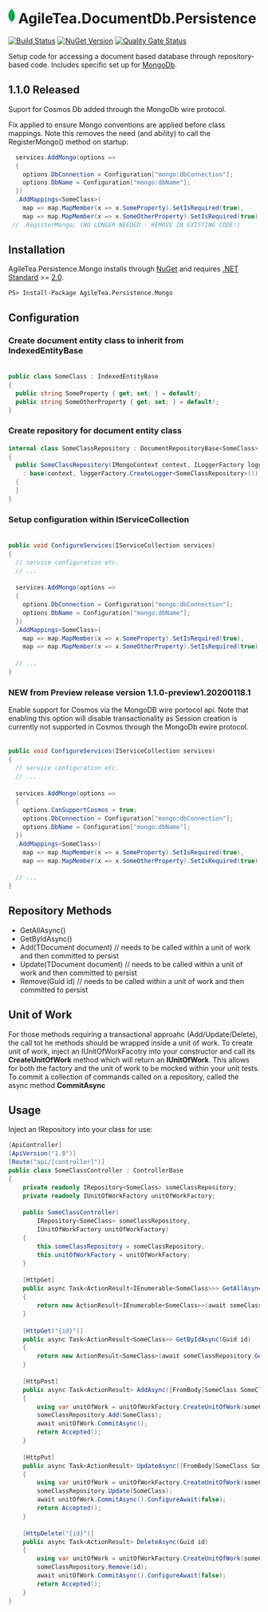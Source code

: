 # <img src="src/AgileTea.Persistence.Mongo/NugetIcon.png" alt="drawing" height="30"/> AgileTea.DocumentDb.Persistence

[![Build Status](https://agiletea.visualstudio.com/Agile%20Tea%20Document%20Db%20Persistence/_apis/build/status/agiletea.AgileTea.DocumentDb.Persistence?branchName=master)]()
[![NuGet Version](https://img.shields.io/nuget/v/AgileTea.Persistence.Mongo)](https://www.nuget.org/packages/AgileTea.Persistence.Mongo/)
[![Quality Gate Status](https://sonarcloud.io/api/project_badges/measure?project=agiletea_AgileTea.DocumentDb.Persistence&metric=alert_status)](https://sonarcloud.io/dashboard?id=agiletea_AgileTea.DocumentDb.Persistence)

Setup code for accessing  a document based database through repository-based code. Includes specific set up for [MongoDb][0].

## 1.1.0 Released

Suport for Cosmos Db added through the MongoDb wire protocol.

Fix applied to ensure Mongo conventions are applied before class mappings. Note this removes the need (and ability) to call the RegisterMongo() method on startup:

```csharp
  services.AddMongo(options =>
  {
    options.DbConnection = Configuration["mongo:dbConnection"];
    options.DbName = Configuration["mongo:dbName"];
  })
  .AddMappings<SomeClass>(
    map => map.MapMember(x => x.SomeProperty).SetIsRequired(true),
    map => map.MapMember(x => x.SomeOtherProperty).SetIsRequired(true);
 // .RegisterMongo; (NO LONGER NEEDED - REMOVE IN EXISTING CODE!)
```

## Installation

AgileTea.Persistence.Mongo installs through [NuGet][1] and requires [.NET Standard][2] >= [2.0][3].

```
PS> Install-Package AgileTea.Persistence.Mongo
```

## Configuration

### Create document entity class to inherit from **IndexedEntityBase**

```csharp

public class SomeClass : IndexedEntityBase
{
  public string SomeProperty { get; set; } = default!;
  public string SomeOtherProperty { get; set; } = default!;
}
```

### Create repository for document entity class
```csharp
internal class SomeClassRepository : DocumentRepositoryBase<SomeClass>, IRepository<SomeClass>
{
  public SomeClassRepository(IMongoContext context, ILoggerFactory loggerFactory)
    : base(context, loggerFactory.CreateLogger<SomeClassRepository>())
  {
  }
}
```
### Setup configuration within IServiceCollection

```csharp

public void ConfigureServices(IServiceCollection services)
{
  // service configuration etc.
  // ...
  
  services.AddMongo(options =>
  {
    options.DbConnection = Configuration["mongo:dbConnection"];
    options.DbName = Configuration["mongo:dbName"];
  })
  .AddMappings<SomeClass>(
    map => map.MapMember(x => x.SomeProperty).SetIsRequired(true),
    map => map.MapMember(x => x.SomeOtherProperty).SetIsRequired(true);

  // ...
}
```

### NEW from Preview release version 1.1.0-preview1.20200118.1

Enable support for Cosmos via the MongoDB wire portocol api. Note that enabling this option will disable transactionality as Session creation is currently not supported in Cosmos through the MongoDb ewire protocol.

```csharp

public void ConfigureServices(IServiceCollection services)
{
  // service configuration etc.
  // ...
  
  services.AddMongo(options =>
  {
    options.CanSupportCosmos = true;
    options.DbConnection = Configuration["mongo:dbConnection"];
    options.DbName = Configuration["mongo:dbName"];
  })
  .AddMappings<SomeClass>(
    map => map.MapMember(x => x.SomeProperty).SetIsRequired(true),
    map => map.MapMember(x => x.SomeOtherProperty).SetIsRequired(true);

  // ...
}
```

## Repository Methods

- GetAllAsync()
- GetByIdAsync()
- Add(TDocument document) // needs to be called within a unit of work and then committed to persist
- Update(TDocument document) // needs to be called within a unit of work and then committed to persist
- Remove(Guid id) // needs to be called within a unit of work and then committed to persist

## Unit of Work

For those methods requiring a transactional approahc (Add/Update/Delete), the call tot he methods should be wrapped inside a unit of work.
To create  unit of work, inject an IUnitOfWorkFacotry into your constructor and call its **CreateUnitOfWork** method which will return an **IUnitOfWork**. 
This allows for both the factory and the unit of work to be mocked within your unit tests.
To commit a collection of commands called on a repository, called the async method **CommitAsync**

## Usage

Inject an IRepository<T> into your class for use:
```csharp
[ApiController]
[ApiVersion("1.0")]
[Route("api/[controller]")]
public class SomeClassController : ControllerBase
{
    private readonly IRepository<SomeClass> someClassRepository;
    private readonly IUnitOfWorkFactory unitOfWorkFactory;

    public SomeClassController(
        IRepository<SomeClass> someClassRepository,
        IUnitOfWorkFactory unitOfWorkFactory)
    {
        this.someClassRepository = someClassRepository;
        this.unitOfWorkFactory = unitOfWorkFactory;
    }

    [HttpGet]
    public async Task<ActionResult<IEnumerable<SomeClass>>> GetAllAsync()
    {
        return new ActionResult<IEnumerable<SomeClass>>(await someClassRepository.GetAllAsync().ConfigureAwait(false));
    }

    [HttpGet("{id}")]
    public async Task<ActionResult<SomeClass>> GetByIdAsync(Guid id)
    {
        return new ActionResult<SomeClass>(await someClassRepository.GetByIdAsync(id).ConfigureAwait(false));
    }

    [HttpPost]
    public async Task<ActionResult> AddAsync([FromBody]SomeClass SomeClass)
    {
        using var unitOfWork = unitOfWorkFactory.CreateUnitOfWork(someClassRepository);
        someClassRepository.Add(SomeClass);
        await unitOfWork.CommitAsync();
        return Accepted();
    }

    [HttpPut]
    public async Task<ActionResult> UpdateAsync([FromBody]SomeClass SomeClass)
    {
        using var unitOfWork = unitOfWorkFactory.CreateUnitOfWork(someClassRepository);
        someClassRepository.Update(SomeClass);
        await unitOfWork.CommitAsync().ConfigureAwait(false);
        return Accepted();
    }

    [HttpDelete("{id}")]
    public async Task<ActionResult> DeleteAsync(Guid id)
    {
        using var unitOfWork = unitOfWorkFactory.CreateUnitOfWork(someClassRepository);
        someClassRepository.Remove(id);
        await unitOfWork.CommitAsync().ConfigureAwait(false);
        return Accepted();
    }
}
```


[0]: https://www.mongodb.com/
[1]: https://www.nuget.org/packages/AgileTea.Persistence.Mongo
[2]: https://docs.microsoft.com/en-us/dotnet/standard/net-standard
[3]: https://github.com/dotnet/standard/blob/master/docs/versions/netstandard2.0.md
